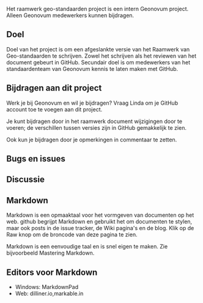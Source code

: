 Het raamwerk geo-standaarden project is een intern Geonovum project. Alleen Geonovum medewerkers kunnen bijdragen. 

## Doel
Doel van het project is om een afgeslankte versie van het Raamwerk van Geo-standaarden te schrijven. Zowel het schrijven als het reviewen van het document gebeurt in GitHub. Secundair doel is om medewerkers van het standaardenteam van Geonovum kennis te laten maken met GitHub. 

## Bijdragen aan dit project
Werk je bij Geonovum en wil je bijdragen? Vraag Linda om je GitHub account toe te voegen aan dit project. 

Je kunt bijdragen door in het raamwerk document wijzigingen door te voeren; de verschillen tussen versies zijn in GitHub gemakkelijk te zien. 

Ook kun je bijdragen door je opmerkingen in commentaar te zetten.  

## Bugs en issues

## Discussie

## Markdown

Markdown is een opmaaktaal voor het vormgeven van documenten op het web. github begrijpt Markdown en gebruikt het om documenten te stylen, maar ook posts in de issue tracker, de Wiki pagina's en de blog. Klik op de Raw knop om de broncode van deze pagina te zien.

Markdown is een eenvoudige taal en is snel eigen te maken. Zie bijvoorbeeld Mastering Markdown.

## Editors voor Markdown

* Windows: MarkdownPad
* Web: dilliner.io,markable.in

